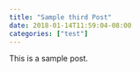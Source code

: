 ```yaml
---
title: "Sample third Post"
date: 2018-01-14T11:59:04-08:00
categories: ["test"]
---
```


This is a sample post.
